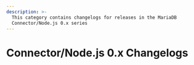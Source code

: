 ```yaml
---
description: >-
  This category contains changelogs for releases in the MariaDB
  Connector/Node.js 0.x series
---
```


# Connector/Node.js 0.x Changelogs

